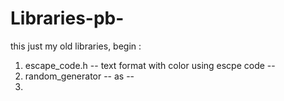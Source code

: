 # Libraries-pb-
this just my old libraries,
begin : 
1. escape_code.h             -- text format with color using escpe code --
2. random_generator          -- as --
3. 
